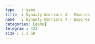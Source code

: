 ```yaml
---
type   : game
title  : Dynasty Warriors 4 - Empires
name   : Dynasty Warriors 4 - Empires
categories: [game]
telegram : 423
size : 1.1 GB
---
```



